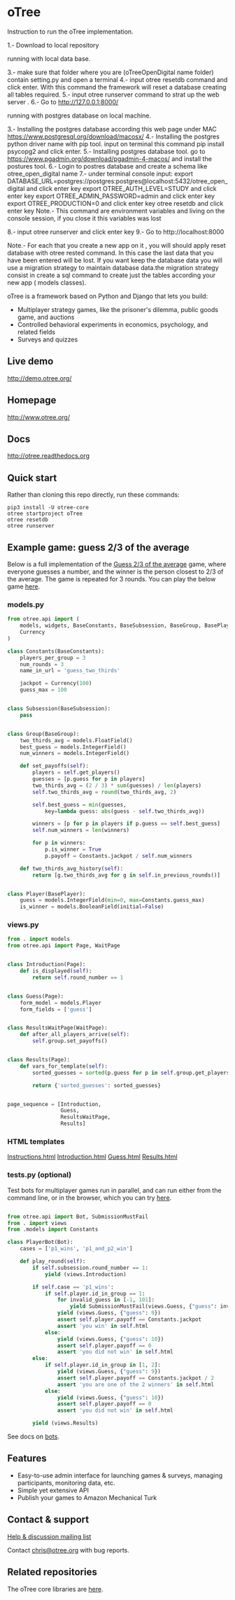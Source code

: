 # oTree
Instruction to run the oTree implementation.

1.- Download to local repository

running with local data base.

3.- make sure that folder where you are (oTreeOpenDigital name folder) contain setting.py and open a terminal
4.- input otree resetdb command and click enter. With this command the framework will reset a database creating all tables required.
5.- input otree runserver command to strat up the web server .
6.- Go to http://127.0.0.1:8000/


running with postgres database on local machine.

3.- Installing the postgres database according this web page under MAC https://www.postgresql.org/download/macosx/
4.- Installing the postgres python driver name  with pip tool. input on terminal this command pip install psycopg2 and click enter.
5.- Installing postgres database tool. go to https://www.pgadmin.org/download/pgadmin-4-macos/ and install the postures tool.
6.- Login to postres database and create a schema like otree_open_digital name
7.- under terminal console input:
export DATABASE_URL=postgres://postgres:postgres@localhost:5432/otree_open_digital   and click enter key
export OTREE_AUTH_LEVEL=STUDY  and click enter key
export OTREE_ADMIN_PASSWORD=admin and click enter key
export OTREE_PRODUCTION=0 and click enter key
otree resetdb and click enter key
Note.- This command are environment variables and living on the console session, if you close it this variables was lost

8.- input otree runserver and click enter key
9.-  Go to http://localhost:8000


Note.- For each that you create a new app on it , you will should apply reset database with otree rested command. In this case the last data that you have been entered will be lost. If you want keep the database data you will use a migration strategy to maintain database data.the migration strategy consist in create a sql command to create just the tables according your new app ( models classes).


oTree is a framework based on Python and Django that lets you build:

- Multiplayer strategy games, like the prisoner's dilemma, public goods game, and auctions
- Controlled behavioral experiments in economics, psychology, and related fields
- Surveys and quizzes

## Live demo
http://demo.otree.org/

## Homepage
http://www.otree.org/

## Docs

http://otree.readthedocs.org

## Quick start

Rather than cloning this repo directly,
run these commands:

```
pip3 install -U otree-core
otree startproject oTree
otree resetdb
otree runserver
```

## Example game: guess 2/3 of the average

Below is a full implementation of the
[Guess 2/3 of the average](https://en.wikipedia.org/wiki/Guess_2/3_of_the_average) game,
where everyone guesses a number, and the winner is the person closest to 2/3 of the average.
The game is repeated for 3 rounds.
You can play the below game [here](http://otree-demo.herokuapp.com/demo/guess_two_thirds/).

### models.py

```python
from otree.api import (
    models, widgets, BaseConstants, BaseSubsession, BaseGroup, BasePlayer,
    Currency
)

class Constants(BaseConstants):
    players_per_group = 3
    num_rounds = 3
    name_in_url = 'guess_two_thirds'

    jackpot = Currency(100)
    guess_max = 100


class Subsession(BaseSubsession):
    pass


class Group(BaseGroup):
    two_thirds_avg = models.FloatField()
    best_guess = models.IntegerField()
    num_winners = models.IntegerField()

    def set_payoffs(self):
        players = self.get_players()
        guesses = [p.guess for p in players]
        two_thirds_avg = (2 / 3) * sum(guesses) / len(players)
        self.two_thirds_avg = round(two_thirds_avg, 2)

        self.best_guess = min(guesses,
            key=lambda guess: abs(guess - self.two_thirds_avg))

        winners = [p for p in players if p.guess == self.best_guess]
        self.num_winners = len(winners)

        for p in winners:
            p.is_winner = True
            p.payoff = Constants.jackpot / self.num_winners

    def two_thirds_avg_history(self):
        return [g.two_thirds_avg for g in self.in_previous_rounds()]


class Player(BasePlayer):
    guess = models.IntegerField(min=0, max=Constants.guess_max)
    is_winner = models.BooleanField(initial=False)
```

### views.py

```python
from . import models
from otree.api import Page, WaitPage


class Introduction(Page):
    def is_displayed(self):
        return self.round_number == 1


class Guess(Page):
    form_model = models.Player
    form_fields = ['guess']


class ResultsWaitPage(WaitPage):
    def after_all_players_arrive(self):
        self.group.set_payoffs()


class Results(Page):
    def vars_for_template(self):
        sorted_guesses = sorted(p.guess for p in self.group.get_players())

        return {'sorted_guesses': sorted_guesses}


page_sequence = [Introduction,
                 Guess,
                 ResultsWaitPage,
                 Results]
```

### HTML templates

[Instructions.html](https://github.com/oTree-org/oTree/blob/master/guess_two_thirds/templates/guess_two_thirds/Instructions.html)
[Introduction.html](https://github.com/oTree-org/oTree/blob/master/guess_two_thirds/templates/guess_two_thirds/Introduction.html)
[Guess.html](https://github.com/oTree-org/oTree/blob/master/guess_two_thirds/templates/guess_two_thirds/Guess.html)
[Results.html](https://github.com/oTree-org/oTree/blob/master/guess_two_thirds/templates/guess_two_thirds/Results.html)

### tests.py (optional)

Test bots for multiplayer games run in parallel, 
and can run either from the command line,
or in the browser, which you can try [here](http://otree-demo.herokuapp.com/demo/matching_pennies_bots/).

```python

from otree.api import Bot, SubmissionMustFail
from . import views
from .models import Constants

class PlayerBot(Bot):
    cases = ['p1_wins', 'p1_and_p2_win']

    def play_round(self):
        if self.subsession.round_number == 1:
            yield (views.Introduction)

        if self.case == 'p1_wins':
            if self.player.id_in_group == 1:
                for invalid_guess in [-1, 101]:
                    yield SubmissionMustFail(views.Guess, {"guess": invalid_guess})
                yield (views.Guess, {"guess": 9})
                assert self.player.payoff == Constants.jackpot
                assert 'you win' in self.html
            else:
                yield (views.Guess, {"guess": 10})
                assert self.player.payoff == 0
                assert 'you did not win' in self.html
        else:
            if self.player.id_in_group in [1, 2]:
                yield (views.Guess, {"guess": 9})
                assert self.player.payoff == Constants.jackpot / 2
                assert 'you are one of the 2 winners' in self.html
            else:
                yield (views.Guess, {"guess": 10})
                assert self.player.payoff == 0
                assert 'you did not win' in self.html

        yield (views.Results)
```

See docs on [bots](http://otree.readthedocs.io/en/latest/bots.html).


## Features 

- Easy-to-use admin interface for launching games & surveys, managing participants, monitoring data, etc.
- Simple yet extensive API
- Publish your games to Amazon Mechanical Turk


## Contact & support

[Help & discussion mailing list](https://groups.google.com/forum/#!forum/otree)

Contact chris@otree.org with bug reports.


## Related repositories

The oTree core libraries are [here](https://github.com/oTree-org/otree-core).
